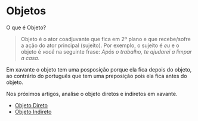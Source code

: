 # Objetos

O que é Objeto?

> Objeto é o ator coadjuvante que fica em 2º plano e que recebe/sofre a ação do ator principal (sujeito). Por exemplo, o sujeito é *eu* e o objeto é *você* na seguinte frase: *Após o trabalho, te ajudarei a limpar a casa.*

Em xavante o objeto tem uma posposição porque ela fica depois do objeto, ao contrário do português que tem uma preposição pois ela fica antes do objeto.

Nos próximos artigos, analise o objeto diretos e indiretos em xavante.

- [Objeto Direto](/conteudo/objeto/direto/index.md)
- [Objeto Indireto](/conteudo/objeto/indireto/index.md)
